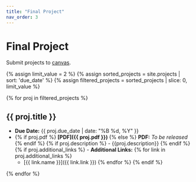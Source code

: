 ```yaml
---
title: "Final Project"
nav_order: 3
---
```


# Final Project

Submit projects to [canvas](https://canvas.utexas.edu).

{% assign limit_value = 2 %}  <!-- Set this to the number of projects to display-->
{% assign sorted_projects = site.projects | sort: 'due_date' %}
{% assign filtered_projects = sorted_projects | slice: 0, limit_value %}

<!-- Debugging output -->
<!-- <p>Limit Value: {{ limit_value }}</p>
<p>Total Items: {{ total_items }}</p>
<p>Start Index: {{ start_index }}</p> -->
<!-- <p>Sorted projects:</p>
<pre>{{ sorted_projects | inspect }}</pre> -->
<!-- <p>Filtered projects:</p>
<pre>{{ filtered_projects |inspect }}</pre> -->

{% for proj in filtered_projects %}
## {{ proj.title }}

<!-- - **Release Date:** {{ proj.release_date | date: "%B %d, %Y" }} -->
- **Due Date:** {{ proj.due_date | date: "%B %d, %Y" }}
- {% if proj.pdf %} **[PDF]({{ proj.pdf }})** {% else %} **PDF:** *To be released* {% endif %}
{% if proj.description %} - {{proj.description}} {% endif %}
{% if proj.additional_links %} - **Additional Links:** {% for link in proj.additional_links %} 
    - [{{ link.name }}]({{ link.link }}) {% endfor %} {% endif %}

{% endfor %}

<!-- - {% if proj.gradescope_link %} **[Submit to Gradescope]({{ proj.gradescope_link }})** {% else %} **Submit to Gradescope:** *To be released* {% endif %} -->